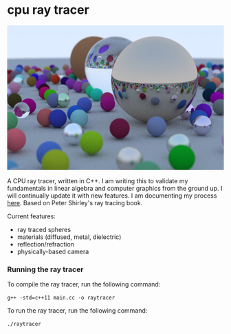 # cpu ray tracer

![ray traced scene](image.png)

A CPU ray tracer, written in C++. I am writing this to validate my fundamentals in linear algebra and computer graphics from the ground up. I will continually update it with new features. I am documenting my process [here](/writeup/writeup.md). Based on Peter Shirley's ray tracing book.



Current features:
- ray traced spheres
- materials (diffused, metal, dielectric)
- reflection/refraction
- physically-based camera


### Running the ray tracer

To compile the ray tracer, run the following command:

``` 
g++ -std=c++11 main.cc -o raytracer 
```

To run the ray tracer, run the following command:

```
./raytracer
```